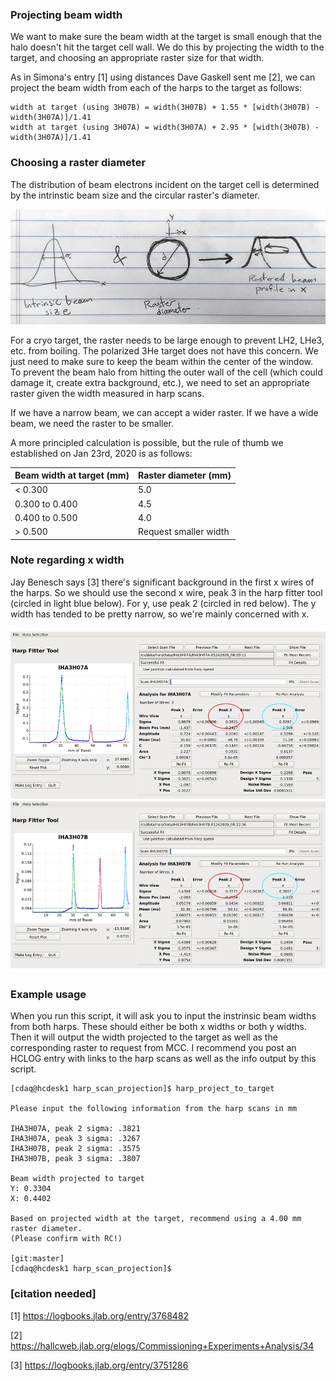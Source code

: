 ### Projecting beam width
We want to make sure the beam width at the target is small enough that
the halo doesn't hit the target cell wall. We do this by projecting the
width to the target, and choosing an appropriate raster size for that width.

As in Simona's entry [1] using distances Dave Gaskell sent me [2], we can
project the beam width from each of the harps to the target as follows:

```
width at target (using 3H07B) = width(3H07B) + 1.55 * [width(3H07B) - width(3H07A)]/1.41
width at target (using 3H07A) = width(3H07A) + 2.95 * [width(3H07B) - width(3H07A)]/1.41
```

### Choosing a raster diameter
The distribution of beam electrons incident on the target cell is determined by
the intrinstic beam size and the circular raster's diameter.

![raster_and_beam_width](raster_and_beam_width.png)

For a cryo target, the raster needs to be large enough to prevent LH2, LHe3,
etc. from boiling. The polarized 3He target does not have this concern. We
just need to make sure to keep the beam within the center of the window.
To prevent the beam halo from hitting the outer wall of the cell (which could
damage it, create extra background, etc.), we need to set an appropriate raster
given the width measured in harp scans.

If we have a narrow beam, we can accept a wider raster.
If we have a wide beam, we need the raster to be smaller.

A more principled calculation is possible, but the rule of thumb we
established on Jan 23rd, 2020 is as follows:

| Beam width at target (mm) | Raster diameter (mm)  |
| ------------------------- | --------------------- |
| < 0.300                   | 5.0                   |
| 0.300 to 0.400            | 4.5                   |
| 0.400 to 0.500            | 4.0                   |
| > 0.500                   | Request smaller width |

### Note regarding x width
Jay Benesch says [3]  there's significant background in the first x wires
of the harps. So we should use the second x wire, peak 3 in the harp fitter
tool (circled in light blue below). For y, use peak 2 (circled in red below).
The y width has tended to be pretty narrow, so we're mainly concerned with x.

![harps](both_harps.png)

### Example usage
When you run this script, it will ask you to input the instrinsic beam widths
from both harps. These should either be both x widths or both y widths.
Then it will output the width projected to the target as well as the
corresponding raster to request from MCC. I recommend you post an HCLOG entry
with links to the harp scans as well as the info output by this script.

```
[cdaq@hcdesk1 harp_scan_projection]$ harp_project_to_target

Please input the following information from the harp scans in mm

IHA3H07A, peak 2 sigma: .3821
IHA3H07A, peak 3 sigma: .3267
IHA3H07B, peak 2 sigma: .3575
IHA3H07B, peak 3 sigma: .3807

Beam width projected to target
Y: 0.3304
X: 0.4402

Based on projected width at the target, recommend using a 4.00 mm raster diameter.
(Please confirm with RC!)

[git:master]
[cdaq@hcdesk1 harp_scan_projection]$ 
```

### [citation needed]
[1] https://logbooks.jlab.org/entry/3768482

[2] https://hallcweb.jlab.org/elogs/Commissioning+Experiments+Analysis/34

[3] https://logbooks.jlab.org/entry/3751286

